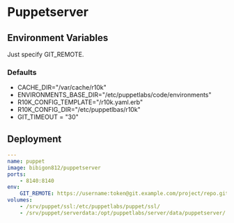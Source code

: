 # Puppetserver

## Environment Variables

Just specify GIT_REMOTE.

### Defaults

- CACHE_DIR="/var/cache/r10k"
- ENVIRONMENTS_BASE_DIR="/etc/puppetlabs/code/environments"
- R10K_CONFIG_TEMPLATE="/r10k.yaml.erb"
- R10K_CONFIG_DIR="/etc/puppetlbas/r10k"
- GIT_TIMEOUT = "30"

## Deployment

```yaml
---
name: puppet
image: bibigon812/puppetserver
ports:
    - 8140:8140
env:
    GIT_REMOTE: https://username:token@git.example.com/project/repo.git
volumes:
    - /srv/puppet/ssl:/etc/puppetlabs/puppet/ssl/
    - /srv/puppet/serverdata:/opt/puppetlabs/server/data/puppetserver/
```
